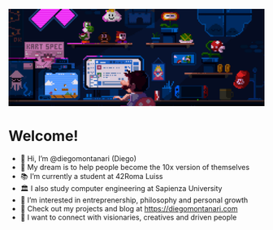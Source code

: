 ![Super Mario GitHub GIF](https://github.com/diegomontanari/diegomontanari/raw/main/supermariogithubsffondo.gif)

# Welcome!

- 👋 Hi, I’m @diegomontanari (Diego)
- 💫 My dream is to help people become the 10x version of themselves
- 📚 I’m currently a student at 42Roma Luiss
- 🏛️ I also study computer engineering at Sapienza University
- 🧳 I’m interested in entreprenership, philosophy and personal growth
- 🚀 Check out my projects and blog at https://diegomontanari.com
- 🤝 I want to connect with visionaries, creatives and driven people


<!---
diegomontanari/diegomontanari is a ✨ special ✨ repository because its `README.md` (this file) appears on your GitHub profile.
You can click the Preview link to take a look at your changes.
--->
